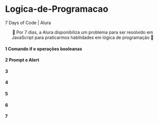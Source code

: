 # Logica-de-Programacao
7 Days of Code | Alura

<p align=center>🚀 Por 7 dias, a Alura disponibiliza um problema para ser resolvido em JavaScript para praticarmos habilidades em lógica de programação 🚀</p>

<h4>1️ Comando if e operações booleanas</h4>
<h4>2️ Prompt e Alert<h4>
<h4>3️<h4>
<h4>4️<h4>
<h4>5️<h4>
<h4>6️<h4>
<h4>7️<h4>
